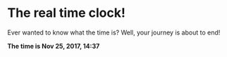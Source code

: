 # The real time clock!

Ever wanted to know what the time is? Well, your journey is about to end!

**The time is Nov 25, 2017, 14:37**